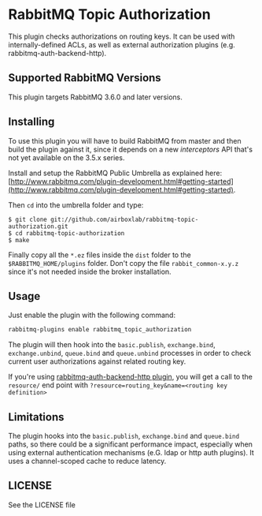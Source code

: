 # RabbitMQ Topic Authorization #

This plugin checks authorizations on routing keys. It can be used with internally-defined ACLs, as well as external authorization plugins (e.g. rabbitmq-auth-backend-http).

## Supported RabbitMQ Versions ##

This plugin targets RabbitMQ 3.6.0 and later versions.

## Installing ##

To use this plugin you will have to build RabbitMQ from master and
then build the plugin against it, since it depends on a new
_interceptors_ API that's not yet available on the 3.5.x series.

Install and setup the RabbitMQ Public Umbrella as explained here:
[http://www.rabbitmq.com/plugin-development.html#getting-started](http://www.rabbitmq.com/plugin-development.html#getting-started).

Then `cd` into the umbrella folder and type:

    $ git clone git://github.com/airboxlab/rabbitmq-topic-authorization.git
    $ cd rabbitmq-topic-authorization
    $ make

Finally copy all the `*.ez` files inside the `dist` folder to the
`$RABBITMQ_HOME/plugins` folder. Don't copy the file
`rabbit_common-x.y.z` since it's not needed inside the broker
installation.

## Usage ##

Just enable the plugin with the following command:

```bash
rabbitmq-plugins enable rabbitmq_topic_authorization
```

The plugin will then hook into the `basic.publish`, `exchange.bind`, `exchange.unbind`, `queue.bind` and `queue.unbind` processes in order to
check current user authorizations against related routing key.

If you're using [rabbitmq-auth-backend-http plugin](https://github.com/rabbitmq/rabbitmq-auth-backend-http), you will get a call to the `resource/` end point with `?resource=routing_key&name=<routing key definition>`

## Limitations ##

The plugin hooks into the `basic.publish`, `exchange.bind` and `queue.bind` paths, so there could be a significant performance impact, especially when using external authentication mechanisms (e.G. ldap or http auth plugins). It uses a channel-scoped cache to reduce latency.

## LICENSE ##

See the LICENSE file


